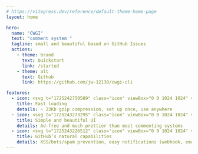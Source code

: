 ```yaml
---
# https://vitepress.dev/reference/default-theme-home-page
layout: home

hero:
  name: "CWGI"
  text: "comment system "
  tagline: small and beautiful based on GitHub Issues
  actions:
    - theme: brand
      text: Quickstart
      link: /started
    - theme: alt
      text: Github
      link: https://github.com/jw-12138/cwgi-cli

features:
  - icon: <svg t="1725242750589" class="icon" viewBox="0 0 1024 1024" version="1.1" xmlns="http://www.w3.org/2000/svg" p-id="6012" width="30" height="30"><path d="M938.325333 154.658133c-2.389333 78.677333-19.490133 154.299733-48.059733 227.584-34.1504 87.688533-84.1216 164.795733-154.1632 228.5568-5.700267 5.205333-7.458133 10.7008-6.724267 18.005334 2.474667 23.620267 4.386133 47.274667 6.826667 70.792533 5.700267 55.005867-13.687467 100.078933-58.333867 131.959467-47.9232 34.286933-97.672533 65.9456-147.131733 98.013866-31.146667 20.189867-69.410133 1.809067-72.9088-34.8672a5427.2 5427.2 0 0 1-10.069333-126.583466c-1.450667-21.111467-0.8704-21.316267-21.486934-23.995734-54.664533-7.168-97.501867-32.938667-126.856533-79.701333-15.138133-24.098133-22.6304-50.7392-25.258667-78.779733-0.785067-8.362667-4.181333-10.478933-12.151466-10.9056a6890.786133 6890.786133 0 0 1-132.6592-8.311467c-36.7616-2.7648-55.3984-41.301333-35.703467-73.386667C107.52 470.459733 122.2144 448.392533 136.533333 426.0864c15.36-23.995733 30.6688-48.128 46.08-72.0896 28.2624-43.912533 68.983467-67.6352 121.070934-68.096 29.866667-0.2048 59.733333 5.000533 89.565866 8.192 5.632 0.580267 9.642667-0.170667 13.499734-4.488533 69.239467-76.8512 154.965333-128.699733 251.9552-163.413334a715.400533 715.400533 0 0 1 169.1136-38.365866c29.184-2.9696 58.538667-4.096 87.722666 1.28 15.854933 2.901333 16.708267 3.584 19.1488 18.978133 2.474667 15.394133 4.437333 30.890667 3.652267 46.574933z m-167.0144 193.9456c0.580267-51.848533-42.6496-96.4608-94.0544-97.314133-53.367467-0.8704-99.652267 37.6832-100.9152 97.8944-1.024 50.2272 44.731733 95.675733 95.829334 96.0512a98.474667 98.474667 0 0 0 69.751466-27.886933 97.1264 97.1264 0 0 0 29.3888-68.744534z" fill="#5672CD" p-id="6013"></path><path d="M197.1712 644.7104c13.073067 0.1536 20.343467 5.888 25.0368 19.217067 18.414933 52.0704 51.882667 91.579733 100.471467 118.357333 10.717867 5.888 21.9648 10.7008 33.655466 14.660267 20.992 7.1168 25.770667 27.374933 10.1888 43.008-23.04 23.108267-46.336 45.943467-69.376 69.12-7.6288 7.6288-16.0256 11.178667-26.743466 7.2704-10.888533-4.027733-16.145067-12.049067-16.674134-23.261867-0.375467-7.082667-0.187733-14.199467-0.341333-21.316267-0.3072-13.090133-0.443733-13.192533-12.561067-9.181866-25.873067 8.465067-51.780267 17.152-77.636266 25.617066-7.68 2.525867-15.325867 3.584-22.784-0.6144-10.9056-6.212267-15.0528-17.2032-10.666667-30.7712 8.618667-26.4192 17.646933-52.6848 26.453333-79.0528 3.822933-11.434667 3.584-11.6736-8.874666-11.844266-7.509333-0.1024-15.018667 0-22.493867-0.426667-10.888533-0.512-18.688-5.700267-22.7328-16.008533-3.925333-10.001067-1.4336-18.6368 5.9392-26.026667 24.046933-23.995733 48.213333-48.008533 72.362667-71.901867 4.795733-4.744533 10.496-7.441067 16.776533-6.843733z" fill="#5672CD" p-id="6014"></path></svg>
    title: Fast loading
    details: ~ 23Kb gzip compression, set up once, use anywhere
  - icon: <svg t="1725243273295" class="icon" viewBox="0 0 1024 1024" version="1.1" xmlns="http://www.w3.org/2000/svg" p-id="10379" width="30" height="30"><path d="M2.133333 471.466667v78.933333c21.333333 262.4 241.066667 471.466667 509.866667 471.466667 281.6 0 509.866667-228.266667 509.866667-509.866667S793.6 0 509.866667 0C241.066667 0 21.333333 206.933333 2.133333 471.466667z" fill="#5672CD" p-id="10380"></path><path d="M605.866667 386.133333c0-25.6-19.2-44.8-44.8-44.8-23.466667 0-44.8 21.333333-44.8 44.8V533.333333c0 55.466667-44.8 100.266667-98.133334 100.266667-55.466667 0-98.133333-44.8-98.133333-100.266667v-147.2c0-25.6-19.2-44.8-44.8-44.8-23.466667 0-44.8 21.333333-44.8 44.8V533.333333c0 106.666667 83.2 192 187.733333 192s187.733333-85.333333 187.733334-192v-147.2z m145.066666-44.8c-23.466667 0-44.8 21.333333-44.8 44.8v294.4c0 25.6 19.2 44.8 44.8 44.8 23.466667 0 44.8-21.333333 44.8-44.8V386.133333c0-25.6-19.2-44.8-44.8-44.8z" fill="#FFFFFF" p-id="10381"></path></svg>
    title: Simple and beautiful UI
    details: Ad-free and much prettier than most commenting systems
  - icon: <svg t="1725243226512" class="icon" viewBox="0 0 1024 1024" version="1.1" xmlns="http://www.w3.org/2000/svg" p-id="9231" width="30" height="30"><path d="M512 0C229.283787 0 0.142041 234.942803 0.142041 524.867683c0 231.829001 146.647305 428.553077 350.068189 497.952484 25.592898 4.819996 34.976961-11.38884 34.976961-25.294314 0-12.45521-0.469203-45.470049-0.725133-89.276559-142.381822 31.735193-172.453477-70.380469-172.453477-70.380469-23.246882-60.569859-56.816233-76.693384-56.816234-76.693385-46.493765-32.58829 3.540351-31.948468 3.540351-31.948467 51.356415 3.71097 78.356923 54.086324 78.356923 54.086324 45.683323 80.19108 119.817417 57.072162 148.993321 43.593236 4.649376-33.91059 17.915029-57.029508 32.50298-70.167195-113.675122-13.222997-233.151301-58.223843-233.1513-259.341366 0-57.285437 19.919806-104.163095 52.678715-140.846248-5.246544-13.265652-22.820334-66.626844 4.990615-138.884127 0 0 42.996069-14.076094 140.760939 53.787741 40.863327-11.644769 84.627183-17.445825 128.177764-17.6591 43.465272 0.213274 87.271782 6.014331 128.135109 17.6591 97.679561-67.906489 140.59032-53.787741 140.59032-53.787741 27.938914 72.257282 10.407779 125.618474 5.118579 138.884127 32.844219 36.683154 52.593405 83.560812 52.593405 140.846248 0 201.586726-119.646798 245.990404-233.663158 258.957473 18.341577 16.208835 34.721032 48.199958 34.721032 97.210357 0 70.167195-0.639822 126.7275-0.639823 143.960051 0 14.033439 9.213443 30.370239 35.190235 25.209005 203.250265-69.527373 349.769606-266.123484 349.769605-497.867175C1023.857959 234.942803 794.673558 0 512 0" fill="#5672CD" p-id="9232"></path></svg>
    title: GitHub’s natural capabilities
    details: XSS/bots/spam prevention, easy notifications (webhook, email), easy management/auditing
---
```


